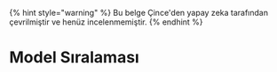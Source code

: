 
{% hint style="warning" %}
Bu belge Çince'den yapay zeka tarafından çevrilmiştir ve henüz incelenmemiştir.
{% endhint %}

# Model Sıralaması